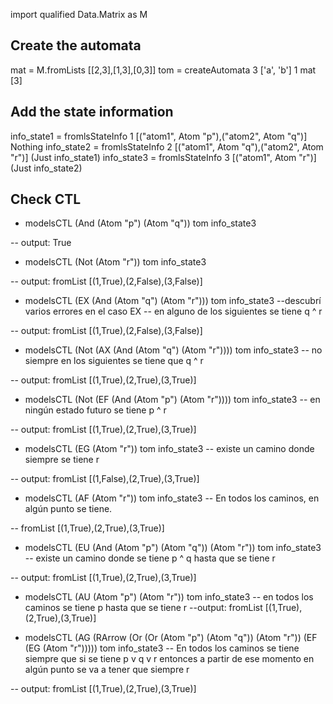 import qualified Data.Matrix as M

## Create the automata
mat = M.fromLists [[2,3],[1,3],[0,3]]
tom = createAutomata 3 ['a', 'b'] 1 mat [3]

## Add the state information

info_state1 = fromlsStateInfo 1 [("atom1", Atom "p"),("atom2", Atom "q")] Nothing
info_state2 = fromlsStateInfo 2 [("atom1", Atom "q"),("atom2", Atom "r")] (Just info_state1)
info_state3 = fromlsStateInfo 3 [("atom1", Atom "r")] (Just info_state2)

## Check CTL

* modelsCTL (And (Atom "p") (Atom "q")) tom info_state3

-- output: True

* modelsCTL (Not (Atom "r")) tom info_state3

-- output: fromList [(1,True),(2,False),(3,False)]

* modelsCTL (EX (And (Atom "q") (Atom "r"))) tom info_state3 --descubrí varios errores en el caso EX
-- en alguno de los siguientes se tiene q ^ r

-- output: fromList [(1,True),(2,False),(3,False)]

* modelsCTL (Not (AX (And (Atom "q") (Atom "r")))) tom info_state3
-- no siempre en los siguientes se tiene que q ^ r 

-- output: fromList [(1,True),(2,True),(3,True)]

* modelsCTL (Not (EF (And (Atom "p") (Atom "r")))) tom info_state3
-- en ningún estado futuro se tiene p ^ r 

-- output: fromList [(1,True),(2,True),(3,True)]

* modelsCTL (EG (Atom "r")) tom info_state3
-- existe un camino donde siempre se tiene r

-- output: fromList [(1,False),(2,True),(3,True)]

* modelsCTL (AF (Atom "r")) tom info_state3
-- En todos los caminos, en algún punto se tiene.

-- fromList [(1,True),(2,True),(3,True)]

* modelsCTL (EU (And (Atom "p") (Atom "q")) (Atom "r")) tom info_state3
-- existe un camino donde se tiene p ^ q hasta que se tiene r

-- output: fromList [(1,True),(2,True),(3,True)]

* modelsCTL (AU (Atom "p") (Atom "r")) tom info_state3
-- en todos los caminos se tiene p hasta que se tiene r
--output: fromList [(1,True),(2,True),(3,True)]

* modelsCTL (AG (RArrow (Or (Or (Atom "p") (Atom "q")) (Atom "r")) (EF (EG (Atom "r"))))) tom info_state3
-- En todos los caminos se tiene siempre que si se tiene p v q v r entonces a partir de ese momento en algún punto se va a tener que siempre r

-- output: fromList [(1,True),(2,True),(3,True)]


